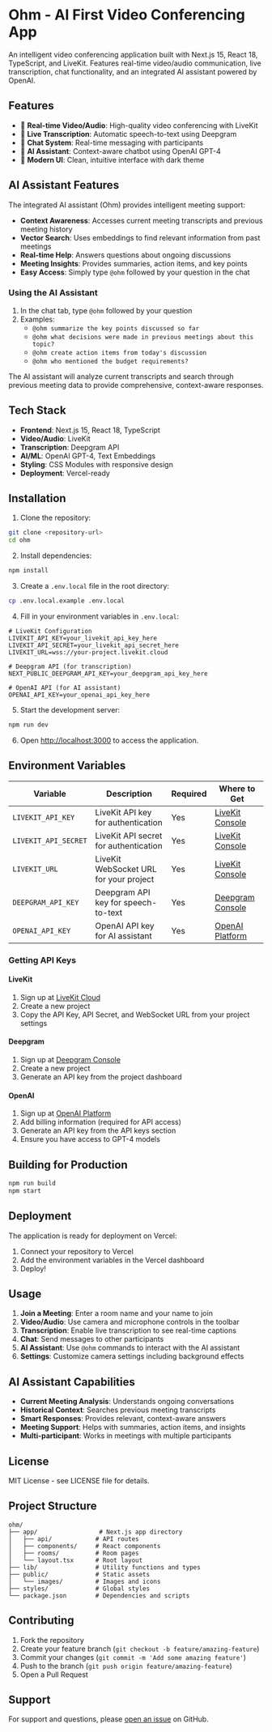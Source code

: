 # Ohm - AI First Video Conferencing App

An intelligent video conferencing application built with Next.js 15, React 18, TypeScript, and LiveKit. Features real-time video/audio communication, live transcription, chat functionality, and an integrated AI assistant powered by OpenAI.

## Features

- 🎥 **Real-time Video/Audio**: High-quality video conferencing with LiveKit
- 📝 **Live Transcription**: Automatic speech-to-text using Deepgram
- 💬 **Chat System**: Real-time messaging with participants
- 🤖 **AI Assistant**: Context-aware chatbot using OpenAI GPT-4
- 🎨 **Modern UI**: Clean, intuitive interface with dark theme

## AI Assistant Features

The integrated AI assistant (Ohm) provides intelligent meeting support:

- **Context Awareness**: Accesses current meeting transcripts and previous meeting history
- **Vector Search**: Uses embeddings to find relevant information from past meetings
- **Real-time Help**: Answers questions about ongoing discussions
- **Meeting Insights**: Provides summaries, action items, and key points
- **Easy Access**: Simply type `@ohm` followed by your question in the chat

### Using the AI Assistant

1. In the chat tab, type `@ohm` followed by your question
2. Examples:
   - `@ohm summarize the key points discussed so far`
   - `@ohm what decisions were made in previous meetings about this topic?`
   - `@ohm create action items from today's discussion`
   - `@ohm who mentioned the budget requirements?`

The AI assistant will analyze current transcripts and search through previous meeting data to provide comprehensive, context-aware responses.

## Tech Stack

- **Frontend**: Next.js 15, React 18, TypeScript
- **Video/Audio**: LiveKit
- **Transcription**: Deepgram API
- **AI/ML**: OpenAI GPT-4, Text Embeddings
- **Styling**: CSS Modules with responsive design
- **Deployment**: Vercel-ready

## Installation

1. Clone the repository:
```bash
git clone <repository-url>
cd ohm
```

2. Install dependencies:
```bash
npm install
```

3. Create a `.env.local` file in the root directory:
```bash
cp .env.local.example .env.local
```

4. Fill in your environment variables in `.env.local`:
```env
# LiveKit Configuration
LIVEKIT_API_KEY=your_livekit_api_key_here
LIVEKIT_API_SECRET=your_livekit_api_secret_here
LIVEKIT_URL=wss://your-project.livekit.cloud

# Deepgram API (for transcription)
NEXT_PUBLIC_DEEPGRAM_API_KEY=your_deepgram_api_key_here

# OpenAI API (for AI assistant)
OPENAI_API_KEY=your_openai_api_key_here
```

5. Start the development server:
```bash
npm run dev
```

6. Open [http://localhost:3000](http://localhost:3000) to access the application.

## Environment Variables

| Variable | Description | Required | Where to Get |
|----------|-------------|----------|--------------|
| `LIVEKIT_API_KEY` | LiveKit API key for authentication | Yes | [LiveKit Console](https://cloud.livekit.io) |
| `LIVEKIT_API_SECRET` | LiveKit API secret for authentication | Yes | [LiveKit Console](https://cloud.livekit.io) |
| `LIVEKIT_URL` | LiveKit WebSocket URL for your project | Yes | [LiveKit Console](https://cloud.livekit.io) |
| `DEEPGRAM_API_KEY` | Deepgram API key for speech-to-text | Yes | [Deepgram Console](https://console.deepgram.com) |
| `OPENAI_API_KEY` | OpenAI API key for AI assistant | Yes | [OpenAI Platform](https://platform.openai.com) |

### Getting API Keys

#### LiveKit
1. Sign up at [LiveKit Cloud](https://cloud.livekit.io)
2. Create a new project
3. Copy the API Key, API Secret, and WebSocket URL from your project settings

#### Deepgram
1. Sign up at [Deepgram Console](https://console.deepgram.com)
2. Create a new project
3. Generate an API key from the project dashboard

#### OpenAI
1. Sign up at [OpenAI Platform](https://platform.openai.com)
2. Add billing information (required for API access)
3. Generate an API key from the API keys section
4. Ensure you have access to GPT-4 models

## Building for Production

```bash
npm run build
npm start
```

## Deployment

The application is ready for deployment on Vercel:

1. Connect your repository to Vercel
2. Add the environment variables in the Vercel dashboard
3. Deploy!

## Usage

1. **Join a Meeting**: Enter a room name and your name to join
2. **Video/Audio**: Use camera and microphone controls in the toolbar
3. **Transcription**: Enable live transcription to see real-time captions
4. **Chat**: Send messages to other participants
5. **AI Assistant**: Use `@ohm` commands to interact with the AI assistant
6. **Settings**: Customize camera settings including background effects

## AI Assistant Capabilities

- **Current Meeting Analysis**: Understands ongoing conversations
- **Historical Context**: Searches previous meeting transcripts
- **Smart Responses**: Provides relevant, context-aware answers
- **Meeting Support**: Helps with summaries, action items, and insights
- **Multi-participant**: Works in meetings with multiple participants

## License

MIT License - see LICENSE file for details.

## Project Structure

```
ohm/
├── app/                 # Next.js app directory
│   ├── api/            # API routes
│   ├── components/     # React components
│   ├── rooms/          # Room pages
│   └── layout.tsx      # Root layout
├── lib/                # Utility functions and types
├── public/             # Static assets
│   └── images/         # Images and icons
├── styles/             # Global styles
└── package.json        # Dependencies and scripts
```

## Contributing

1. Fork the repository
2. Create your feature branch (`git checkout -b feature/amazing-feature`)
3. Commit your changes (`git commit -m 'Add some amazing feature'`)
4. Push to the branch (`git push origin feature/amazing-feature`)
5. Open a Pull Request

## Support

For support and questions, please [open an issue](https://github.com/your-username/ohm/issues) on GitHub.
